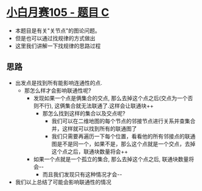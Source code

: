 # [小白月赛105 - 题目 C](https://ac.nowcoder.com/acm/contest/95937/C)
- 本题目是有关"关节点"的图论问题。
- 但是也可以通过找规律的方式做出
- 这里我们讲解一下找规律的思路过程

## 思路
- 出发点是找到所有能影响连通性的点.
  - 那怎么样才会影响联通性呢?
    - 发现如果一个点是俩集合的交点, 那么去掉这个点之后(交点为一个否则不行), 这俩集合就无法联通了.这样会让联通块++
      - 那怎么找到这样的集合以及交点呢?
        - 我们可以在二维地图的每个节点的邻接节点进行关系并查集合并，这样就可以找到所有的联通图了
        - 我们只需要再遍历一下每个位置，看看他的所有邻接点的联通图是不是同一个，如果不是，那么这个点就是一个交点，去掉这个点之后，联通块数量将会++
    - 如果一个点就是一个孤立的集合, 那么去掉这个点之后, 联通块数量将会--
      - 而且我们发现只有这种情况才会--
- 我们以上总结了可能会影响联通性的情况